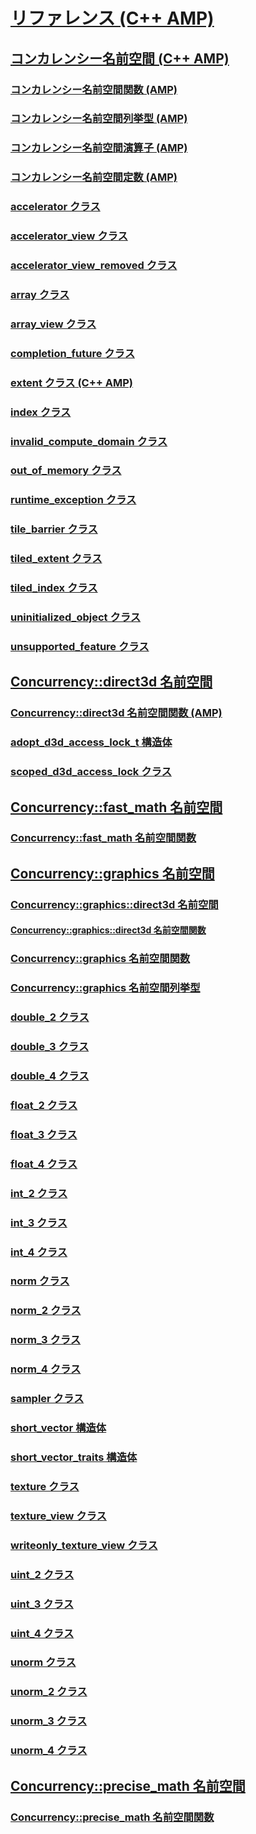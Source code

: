 # [リファレンス (C++ AMP)](reference-cpp-amp.md)
## [コンカレンシー名前空間 (C++ AMP)](concurrency-namespace-cpp-amp.md)
### [コンカレンシー名前空間関数 (AMP)](concurrency-namespace-functions-amp.md)
### [コンカレンシー名前空間列挙型 (AMP)](concurrency-namespace-enums-amp.md)
### [コンカレンシー名前空間演算子 (AMP)](concurrency-namespace-operators-amp.md)
### [コンカレンシー名前空間定数 (AMP)](concurrency-namespace-constants-amp.md)
### [accelerator クラス](accelerator-class.md)
### [accelerator_view クラス](accelerator-view-class.md)
### [accelerator_view_removed クラス](accelerator-view-removed-class.md)
### [array クラス](array-class.md)
### [array_view クラス](array-view-class.md)
### [completion_future クラス](completion-future-class.md)
### [extent クラス (C++ AMP)](extent-class.md)
### [index クラス](index-class.md)
### [invalid_compute_domain クラス](invalid-compute-domain-class.md)
### [out_of_memory クラス](out-of-memory-class.md)
### [runtime_exception クラス](runtime-exception-class.md)
### [tile_barrier クラス](tile-barrier-class.md)
### [tiled_extent クラス](tiled-extent-class.md)
### [tiled_index クラス](tiled-index-class.md)
### [uninitialized_object クラス](uninitialized-object-class.md)
### [unsupported_feature クラス](unsupported-feature-class.md)
## [Concurrency::direct3d 名前空間](concurrency-direct3d-namespace.md)
### [Concurrency::direct3d 名前空間関数 (AMP)](concurrency-direct3d-namespace-functions-amp.md)
### [adopt_d3d_access_lock_t 構造体](adopt-d3d-access-lock-t-structure.md)
### [scoped_d3d_access_lock クラス](scoped-d3d-access-lock-class.md)
## [Concurrency::fast_math 名前空間](concurrency-fast-math-namespace.md)
### [Concurrency::fast_math 名前空間関数](concurrency-fast-math-namespace-functions.md)
## [Concurrency::graphics 名前空間](concurrency-graphics-namespace.md)
### [Concurrency::graphics::direct3d 名前空間](concurrency-graphics-direct3d-namespace.md)
#### [Concurrency::graphics::direct3d 名前空間関数](concurrency-graphics-direct3d-namespace-functions.md)
### [Concurrency::graphics 名前空間関数](concurrency-graphics-namespace-functions.md)
### [Concurrency::graphics 名前空間列挙型](concurrency-graphics-namespace-enums.md)
### [double_2 クラス](double-2-class.md)
### [double_3 クラス](double-3-class.md)
### [double_4 クラス](double-4-class.md)
### [float_2 クラス](float-2-class.md)
### [float_3 クラス](float-3-class.md)
### [float_4 クラス](float-4-class.md)
### [int_2 クラス](int-2-class.md)
### [int_3 クラス](int-3-class.md)
### [int_4 クラス](int-4-class.md)
### [norm クラス](norm-class.md)
### [norm_2 クラス](norm-2-class.md)
### [norm_3 クラス](norm-3-class.md)
### [norm_4 クラス](norm-4-class.md)
### [sampler クラス](sampler-class.md)
### [short_vector 構造体](short-vector-structure.md)
### [short_vector_traits 構造体](short-vector-traits-structure.md)
### [texture クラス](texture-class.md)
### [texture_view クラス](texture-view-class.md)
### [writeonly_texture_view クラス](writeonly-texture-view-class.md)
### [uint_2 クラス](uint-2-class.md)
### [uint_3 クラス](uint-3-class.md)
### [uint_4 クラス](uint-4-class.md)
### [unorm クラス](unorm-class.md)
### [unorm_2 クラス](unorm-2-class.md)
### [unorm_3 クラス](unorm-3-class.md)
### [unorm_4 クラス](unorm-4-class.md)
## [Concurrency::precise_math 名前空間](concurrency-precise-math-namespace.md)
### [Concurrency::precise_math 名前空間関数](concurrency-precise-math-namespace-functions.md)
